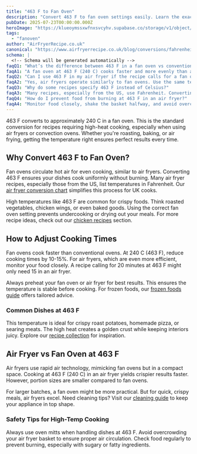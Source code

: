 ```yaml
---
title: "463 F to Fan Oven"
description: "Convert 463 F to fan oven settings easily. Learn the exact temperature conversion for air fryers and fan-assisted ovens in the UK."
pubDate: 2025-07-23T00:00:00.000Z
heroImage: "https://klueoymssxwfnxsvcyhv.supabase.co/storage/v1/object/public/Shmucket/463-f-to-fan-oven.png"
tags:
  - "fanoven"
author: "AirFryerRecipe.co.uk"
canonical: "https://www.airfryerrecipe.co.uk/blog/conversions/fahrenheit-to-fan-oven/463-f-to-fan-oven"
schema: |
  <!-- Schema will be generated automatically -->
faqQ1: "What’s the difference between 463 F in a fan oven vs conventional oven?"
faqA1: "A fan oven at 463 F (240 C) cooks faster and more evenly than a conventional oven due to air circulation. Conventional ovens may require longer cooking times or higher temperatures to achieve similar results."
faqQ2: "Can I use 463 F in my air fryer if the recipe calls for a fan oven?"
faqA2: "Yes, air fryers operate similarly to fan ovens. Use the same temperature (240 C) but reduce cooking time by 10-15% as air fryers cook faster."
faqQ3: "Why do some recipes specify 463 F instead of Celsius?"
faqA3: "Many recipes, especially from the US, use Fahrenheit. Converting 463 F to 240 C ensures accuracy in fan ovens and air fryers for UK cooks."
faqQ4: "How do I prevent food from burning at 463 F in an air fryer?"
faqA4: "Monitor food closely, shake the basket halfway, and avoid overcrowding. High temperatures like 463 F cook quickly, so check a few minutes before the recipe suggests."
---
```

<p>463 F converts to approximately 240 C in a fan oven. This is the standard conversion for recipes requiring high-heat cooking, especially when using air fryers or convection ovens. Whether you're roasting, baking, or air frying, getting the temperature right ensures perfect results every time.</p>

<h2>Why Convert 463 F to Fan Oven?</h2>
<p>Fan ovens circulate hot air for even cooking, similar to air fryers. Converting 463 F ensures your dishes cook uniformly without burning. Many air fryer recipes, especially those from the US, list temperatures in Fahrenheit. Our <a href="https://www.airfryerrecipe.co.uk/air-fryer-conversion-chart">air fryer conversion chart</a> simplifies this process for UK cooks.</p>
<p>High temperatures like 463 F are common for crispy foods. Think roasted vegetables, chicken wings, or even baked goods. Using the correct fan oven setting prevents undercooking or drying out your meals. For more recipe ideas, check out our <a href="https://www.airfryerrecipe.co.uk/recipe-category/chicken">chicken recipes</a> section.</p>

<h2>How to Adjust Cooking Times</h2>
<p>Fan ovens cook faster than conventional ovens. At 240 C (463 F), reduce cooking times by 10-15%. For air fryers, which are even more efficient, monitor your food closely. A recipe calling for 20 minutes at 463 F might only need 15 in an air fryer.</p>
<p>Always preheat your fan oven or air fryer for best results. This ensures the temperature is stable before cooking. For frozen foods, our <a href="https://www.airfryerrecipe.co.uk/recipe-category/frozen-foods">frozen foods guide</a> offers tailored advice.</p>

<h3>Common Dishes at 463 F</h3>
<p>This temperature is ideal for crispy roast potatoes, homemade pizza, or searing meats. The high heat creates a golden crust while keeping interiors juicy. Explore our <a href="https://www.airfryerrecipe.co.uk/recipes">recipe collection</a> for inspiration.</p>

<h2>Air Fryer vs Fan Oven at 463 F</h2>
<p>Air fryers use rapid air technology, mimicking fan ovens but in a compact space. Cooking at 463 F (240 C) in an air fryer yields crispier results faster. However, portion sizes are smaller compared to fan ovens.</p>
<p>For larger batches, a fan oven might be more practical. But for quick, crispy meals, air fryers excel. Need cleaning tips? Visit our <a href="https://www.airfryerrecipe.co.uk/air-fryer-cleaner">cleaning guide</a> to keep your appliance in top shape.</p>

<h3>Safety Tips for High-Temp Cooking</h3>
<p>Always use oven mitts when handling dishes at 463 F. Avoid overcrowding your air fryer basket to ensure proper air circulation. Check food regularly to prevent burning, especially with sugary or fatty ingredients.</p>
